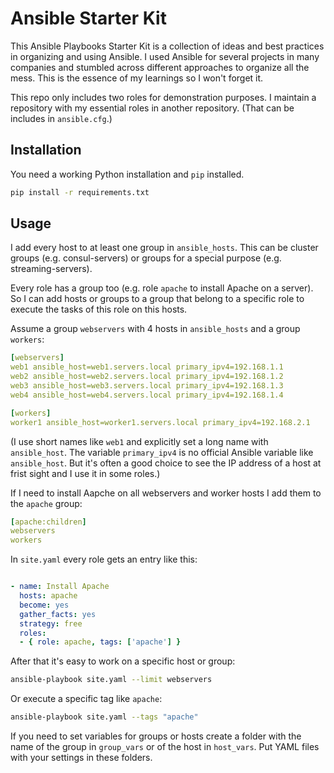# Ansible Starter Kit

This Ansible Playbooks Starter Kit is a collection of ideas and best practices in organizing and using Ansible. I used Ansible for several projects in many companies and stumbled across different approaches to organize all the mess. This is the essence of my learnings so I won't forget it.

This repo only includes two roles for demonstration purposes. I maintain a repository with my essential
roles in another repository. (That can be includes in `ansible.cfg`.)

## Installation

You need a working Python installation and `pip` installed.

```bash
pip install -r requirements.txt
```

## Usage

I add every host to at least one group in `ansible_hosts`. This can be cluster groups (e.g. consul-servers) or groups for a special purpose (e.g. streaming-servers).

Every role has a group too (e.g. role `apache` to install Apache on a server). So I can add hosts or groups to a group that belong to a specific role to execute the tasks of this role on this hosts.

Assume a group `webservers` with 4 hosts in `ansible_hosts` and a group `workers`:

```yaml
[webservers]
web1 ansible_host=web1.servers.local primary_ipv4=192.168.1.1
web2 ansible_host=web2.servers.local primary_ipv4=192.168.1.2
web3 ansible_host=web3.servers.local primary_ipv4=192.168.1.3
web4 ansible_host=web4.servers.local primary_ipv4=192.168.1.4

[workers]
worker1 ansible_host=worker1.servers.local primary_ipv4=192.168.2.1
```

(I use short names like `web1` and explicitly set a long name with `ansible_host`. The variable `primary_ipv4` is no official Ansible variable like `ansible_host`. But it's often a good choice to see the IP address of a host at frist sight and I use it in some roles.)

If I need to install Aapche on all webservers and worker hosts I add them to the `apache` group:
```yaml
[apache:children]
webservers
workers
```

In `site.yaml` every role gets an entry like this:

```yaml

- name: Install Apache
  hosts: apache
  become: yes
  gather_facts: yes
  strategy: free
  roles:
  - { role: apache, tags: ['apache'] }

```

After that it's easy to work on a specific host or group:

```bash
ansible-playbook site.yaml --limit webservers
````

Or execute a specific tag like `apache`:

```bash
ansible-playbook site.yaml --tags "apache"
````

If you need to set variables for groups or hosts create a folder with the name of the group in `group_vars` or of the host in `host_vars`. Put YAML files with your settings in these folders.

